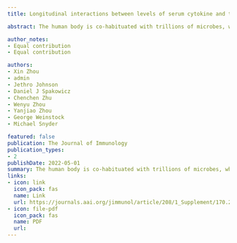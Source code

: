 ```yaml
---
title: Longitudinal interactions between levels of serum cytokine and the microbiome from four body sites

abstract: The human body is co-habituated with trillions of microbes, which are actively interacting with the human immune system. Our previous study demonstrated that a subset of individuals, characterized by a chronic absence of serum Interleukin (IL)-17 and IL-22, is more likely to be resistant to insulin compared with individuals with detectable serum IL-17/IL-22. Additional analysis pointed out that such an absence of IL-17 and IL-22 is associated with the low abundance of the gut microbiome that belongs to the class of Clostridia.

author_notes:
- Equal contribution
- Equal contribution

authors:
- Xin Zhou
- admin
- Jethro Johnson
- Daniel J Spakowicz
- Chenchen Zhu
- Wenyu Zhou
- Yanjiao Zhou
- George Weinstock
- Michael Snyder

featured: false
publication: The Journal of Immunology
publication_types:
- 2
publishDate: 2022-05-01
summary: The human body is co-habituated with trillions of microbes, which are actively interacting with the human immune system. Our previous study demonstrated that a subset of individuals, characterized by a chronic absence of serum Interleukin (IL)-17 and IL-22, is more likely to be resistant to insulin compared with individuals with detectable serum IL-17/IL-22. Additional analysis pointed out that such an absence of IL-17 and IL-22 is associated with the low abundance of the gut microbiome that belongs to the class of Clostridia.
links:
- icon: link
  icon_pack: fas
  name: Link
  url: https://journals.aai.org/jimmunol/article/208/1_Supplement/170.29/236551
- icon: file-pdf
  icon_pack: fas
  name: PDF
  url: 
---
```

